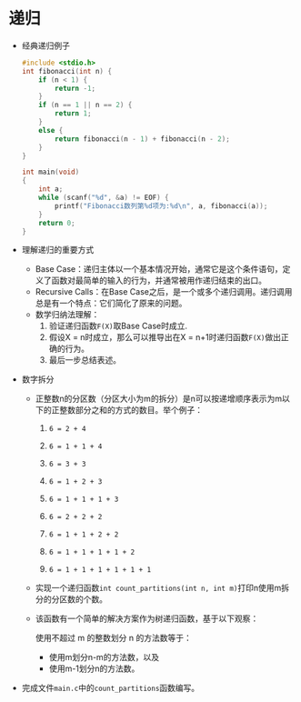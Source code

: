 # 递归

- 经典递归例子

  ```C
  #include <stdio.h>
  int fibonacci(int n) {
      if (n < 1) {
          return -1;
      }
      if (n == 1 || n == 2) {
          return 1;
      }
      else {
          return fibonacci(n - 1) + fibonacci(n - 2);
      }
  }
  
  int main(void)
  {
      int a;
      while (scanf("%d", &a) != EOF) {
          printf("Fibonacci数列第%d项为:%d\n", a, fibonacci(a));
      }
      return 0;
  }
  ```

- 理解递归的重要方式
  - Base Case：递归主体以一个基本情况开始，通常它是这个条件语句，定义了函数对最简单的输入的行为，并通常被用作递归结束的出口。
  - Recursive Calls：在Base Case之后，是一个或多个递归调用。递归调用总是有一个特点：它们简化了原来的问题。
  - 数学归纳法理解：
    1. 验证递归函数`F(X)`取Base Case时成立.
    2. 假设X = n时成立，那么可以推导出在X = n+1时递归函数`F(X)`做出正确的行为。
    3. 最后一步总结表述。

- 数字拆分

  - 正整数n的分区数（分区大小为m的拆分）是n可以按递增顺序表示为m以下的正整数部分之和的方式的数目。举个例子：

    1. `6 = 2 + 4`

    2. `6 = 1 + 1 + 4`

    3. `6 = 3 + 3`

    4. `6 = 1 + 2 + 3`

    5. `6 = 1 + 1 + 1 + 3`

    6. `6 = 2 + 2 + 2`

    7. `6 = 1 + 1 + 2 + 2`

    8. `6 = 1 + 1 + 1 + 1 + 2`

    9. `6 = 1 + 1 + 1 + 1 + 1 + 1`

  - 实现一个递归函数`int count_partitions(int n, int m)`打印n使用m拆分的分区数的个数。

  - 该函数有一个简单的解决方案作为树递归函数，基于以下观察：

    使用不超过 m 的整数划分 n 的方法数等于：

    - 使用m划分n-m的方法数，以及
    - 使用m-1划分n的方法数。

- 完成文件`main.c`中的`count_partitions`函数编写。
